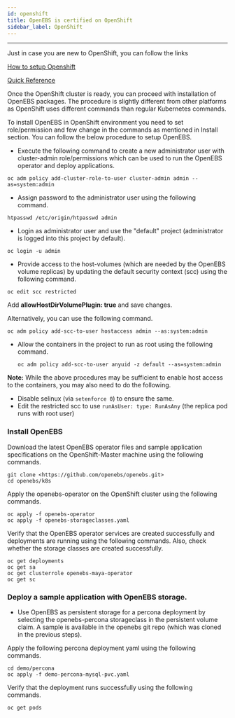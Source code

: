 ```yaml
---
id: openshift
title: OpenEBS is certified on OpenShift
sidebar_label: OpenShift
---
```


------

Just in case you are new to OpenShift, you can follow the links

[How to setup Openshift](https://docs.openshift.com/enterprise/3.0/install_config/install/first_steps.html)

[Quick Reference](https://docs.mayaonline.io/docs/setupk8sopenshift.html)

Once the OpenShift cluster is ready, you can proceed with installation of OpenEBS packages. The procedure is slightly different from other platforms as OpenShift uses different commands than regular Kubernetes commands. 

To install OpenEBS in OpenShift environment you need to set role/permission and few change in the commands as mentioned in Install section. You can follow the below procedure to setup OpenEBS.

- Execute the following command to create a new administrator user with cluster-admin role/permissions which can be used to run the OpenEBS operator and deploy applications.

```
oc adm policy add-cluster-role-to-user cluster-admin admin --as=system:admin
```

- Assign password to the administrator user using the following command.

```
htpasswd /etc/origin/htpasswd admin
```

- Login as administrator user and use the "default" project (administrator is logged into this project by default).

```
oc login -u admin
```

- Provide access to the host-volumes (which are needed by the OpenEBS volume replicas) by updating the default security context (scc) using the following command.

```
oc edit scc restricted
```

Add **allowHostDirVolumePlugin: true** and save changes.

Alternatively, you can use the following command.

```
oc adm policy add-scc-to-user hostaccess admin --as:system:admin
```

- Allow the containers in the project to run as root using the following command.

  ```
  oc adm policy add-scc-to-user anyuid -z default --as=system:admin
  ```

**Note:** While the above procedures may be sufficient to enable host access to the containers, you may also need to do the following.

- Disable selinux (via `setenforce 0`) to ensure the same.
- Edit the restricted scc to use `runAsUser: type: RunAsAny` (the replica pod runs with root user)

### Install OpenEBS

Download the latest OpenEBS operator files and sample application specifications on the OpenShift-Master machine using the following commands.

```
git clone <https://github.com/openebs/openebs.git> 
cd openebs/k8s
```

Apply the openebs-operator on the OpenShift cluster using the following commands.

```
oc apply -f openebs-operator 
oc apply -f openebs-storageclasses.yaml
```

Verify that the OpenEBS operator services are created successfully and deployments are running using the following commands. Also, check whether the storage classes are created successfully.

```
oc get deployments
oc get sa
oc get clusterrole openebs-maya-operator
oc get sc
```

### Deploy a sample application with OpenEBS storage.

- Use OpenEBS as persistent storage for a percona deployment by selecting the openebs-percona storageclass in the persistent volume claim. A sample is available in the openebs git repo (which was cloned in the previous steps).

Apply the following percona deployment yaml using the following commands.

```
cd demo/percona 
oc apply -f demo-percona-mysql-pvc.yaml
```

Verify that the deployment runs successfully using the following commands.

```
oc get pods
```



<!-- Hotjar Tracking Code for https://docs.openebs.io -->
<script>
   (function(h,o,t,j,a,r){
       h.hj=h.hj||function(){(h.hj.q=h.hj.q||[]).push(arguments)};
       h._hjSettings={hjid:785693,hjsv:6};
       a=o.getElementsByTagName('head')[0];
       r=o.createElement('script');r.async=1;
       r.src=t+h._hjSettings.hjid+j+h._hjSettings.hjsv;
       a.appendChild(r);
   })(window,document,'https://static.hotjar.com/c/hotjar-','.js?sv=');
</script>
